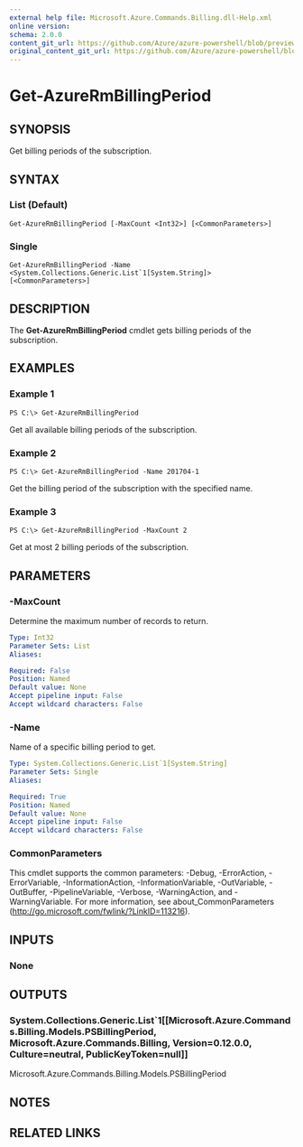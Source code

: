 ```yaml
---
external help file: Microsoft.Azure.Commands.Billing.dll-Help.xml
online version:
schema: 2.0.0
content_git_url: https://github.com/Azure/azure-powershell/blob/preview/src/ResourceManager/Billing/Commands.Billing/help/Get-AzureRmBillingPeriod.md
original_content_git_url: https://github.com/Azure/azure-powershell/blob/preview/src/ResourceManager/Billing/Commands.Billing/help/Get-AzureRmBillingPeriod.md
---
```


# Get-AzureRmBillingPeriod

## SYNOPSIS
Get billing periods of the subscription.

## SYNTAX

### List (Default)
```
Get-AzureRmBillingPeriod [-MaxCount <Int32>] [<CommonParameters>]
```

### Single
```
Get-AzureRmBillingPeriod -Name <System.Collections.Generic.List`1[System.String]> [<CommonParameters>]
```

## DESCRIPTION
The **Get-AzureRmBillingPeriod** cmdlet gets billing periods of the subscription.

## EXAMPLES

### Example 1
```
PS C:\> Get-AzureRmBillingPeriod
```

Get all available billing periods of the subscription.

### Example 2
```
PS C:\> Get-AzureRmBillingPeriod -Name 201704-1
```

Get the billing period of the subscription with the specified name.

### Example 3
```
PS C:\> Get-AzureRmBillingPeriod -MaxCount 2
```

Get at most 2 billing periods of the subscription.

## PARAMETERS

### -MaxCount
Determine the maximum number of records to return.

```yaml
Type: Int32
Parameter Sets: List
Aliases: 

Required: False
Position: Named
Default value: None
Accept pipeline input: False
Accept wildcard characters: False
```

### -Name
Name of a specific billing period to get.

```yaml
Type: System.Collections.Generic.List`1[System.String]
Parameter Sets: Single
Aliases: 

Required: True
Position: Named
Default value: None
Accept pipeline input: False
Accept wildcard characters: False
```

### CommonParameters
This cmdlet supports the common parameters: -Debug, -ErrorAction, -ErrorVariable, -InformationAction, -InformationVariable, -OutVariable, -OutBuffer, -PipelineVariable, -Verbose, -WarningAction, and -WarningVariable. For more information, see about_CommonParameters (http://go.microsoft.com/fwlink/?LinkID=113216).

## INPUTS

### None

## OUTPUTS

### System.Collections.Generic.List`1[[Microsoft.Azure.Commands.Billing.Models.PSBillingPeriod, Microsoft.Azure.Commands.Billing, Version=0.12.0.0, Culture=neutral, PublicKeyToken=null]]
Microsoft.Azure.Commands.Billing.Models.PSBillingPeriod

## NOTES

## RELATED LINKS

